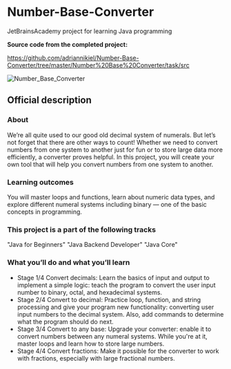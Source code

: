 # Number-Base-Converter
JetBrainsAcademy project for learning Java programming


**Source code from the completed project:**

https://github.com/adriannikiel/Number-Base-Converter/tree/master/Number%20Base%20Converter/task/src

![Number_Base_Converter](https://user-images.githubusercontent.com/22996004/156484150-9b83ca7e-163e-4c4c-9f17-a9d77fea9779.PNG)


## Official description

### About
We’re all quite used to our good old decimal system of numerals. But let’s not forget that there are other ways to count! Whether we need to convert numbers from one system to another just for fun or to store large data more efficiently, a converter proves helpful. In this project, you will create your own tool that will help you convert numbers from one system to another.
### Learning outcomes
You will master loops and functions, learn about numeric data types, and explore different numeral systems including binary — one of the basic concepts in programming.
### This project is a part of the following tracks
"Java for Beginners" "Java Backend Developer" "Java Core"
### What you’ll do and what you’ll learn
- Stage 1/4 Convert decimals:
Learn the basics of input and output to implement a simple logic: teach the program to convert the user input number to binary, octal, and hexadecimal systems.
- Stage 2/4 Convert to decimal:
Practice loop, function, and string processing and give your program new functionality: converting user input numbers to the decimal system. Also, add commands to determine what the program should do next.
- Stage 3/4 Convert to any base:
Upgrade your converter: enable it to convert numbers between any numeral systems. While you're at it, master loops and learn how to store large numbers.
- Stage 4/4 Convert fractions:
Make it possible for the converter to work with fractions, especially with large fractional numbers.
